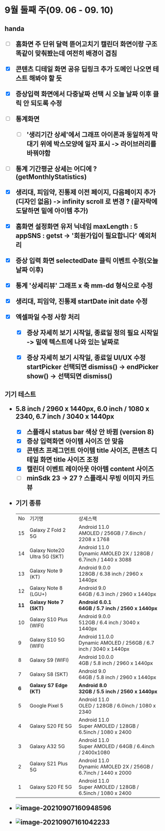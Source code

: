 

<h1>9월 둘째 주(09. 06 - 09. 10)




<h2> handa

- [ ] 홈화면 주 단위 달력 뜯어고치기
  캘린더 화면이랑 구조 똑같이 맞춰봤는데 여전히 배경이 겹침
- [x] 콘텐츠 디테일 화면 공유 딥링크 추가
  도메인 나오면 테스트 해봐야 할 듯
- [x] 증상입력 화면에서 다중날짜 선택 시 오늘 날짜 이후 클릭 안 되도록 수정


- [ ] 통계화면
  - [ ] '생리기간 상세'에서 그래프 아이폰과 동일하게 막대기 위에 박스모양에 일자 표시
    -> 라이브러리를 바꿔야함
- [ ] 통계 기간평균 상세는 어디에 ? (getMonthlyStatistics)
- [x] 생리대, 피임약, 진통제 이전 페이지, 다음페이지 추가(디자인 없음)
  -> infinity scroll 로 변경 ? (끝자락에 도달하면 밑에 아이템 추가)
- [x] 홈화면 설정화면 유저 닉네임 maxLength : 5
  appSNS : getst -> '회원가입이 필요합니다' 예외처리
- [x] 증상 입력 화면 selectedDate 클릭 이벤트 수정(오늘 날짜 이후)
- [x] 통계 '상세리뷰' 그래프 x 축 mm-dd 형식으로 수정
- [x] 생리대, 피임약, 진통제 startDate init date 수정
- [x] 엑셀파일 수정 사항 처리

  - [x] 증상 자세히 보기 시작일, 종료일 정의 필요
    시작일 -> 밑에 텍스트에 나와 있는 날짜로
  - [x] 증상 자세히 보기 시작일, 종료일 UI/UX 수정
    startPicker 선택되면 dismiss() -> endPicker show() -> 선택되면 dismiss()





<h2> 기기 테스트

- 5.8 inch / 2960 x 1440px,  6.0 inch / 1080 x 2340,  6.7 inch / 3040 x 1440px

  - [x] 스플래시 status bar 색상 안 바뀜 (version 8)
  - [x] 증상 입력화면 아이템 사이즈 안 맞음
  - [x] 콘텐츠 프레그먼트 아이템 title 사이즈, 콘텐츠 디테일 화면 title 사이즈 조정
  - [x] 캘린더 이벤트 레이아웃 아아템 content 사이즈
  - [ ] minSdk 23 -> 27 ?
    스플래시 무빙 이미지
    카드뷰

- 기기 종류

  |        |                              |                                                              |
  | :----- | :--------------------------- | :----------------------------------------------------------- |
  | No     | 기기명                       | 상세스팩                                                     |
  | 15     | Galaxy Z Fold 2 5G           | Android 11.0<br/>AMOLED / 256GB / 7.6inch / 2208 x 1768      |
  | 14     | Galaxy Note20 Ultra 5G (SKT) | Android 11.0<br/>Dynamic AMOLED 2X / 128GB / 6.7inch / 1440 x 3088 |
  | 13     | Galaxy Note 9 (KT)           | Android 9.0.0<br/>128GB / 6.38 inch / 2960 x 1440px          |
  | 12     | Galaxy Note 8 (LGU+)         | Android 9.0<br/>64GB / 6.3 inch / 2960 x 1440px              |
  | **11** | **Galaxy Note 7 (SKT)**      | **Android 6.0.1<br/>64GB / 5.7 inch / 2560 x 1440px**        |
  | 10     | Galaxy S10 Plus (WIFI)       | Android 9.0.0<br/>512GB / 6.4 inch / 3040 x 1440px           |
  | 9      | Galaxy S10 5G (WIFI)         | Android 11.0.0<br/>Dynamic AMOLED / 256GB / 6.7 inch / 3040 x 1440px |
  | 8      | Galaxy S9 (WIFI)             | Android 10.0.0<br/>4GB / 5.8 inch / 2960 x 1440px            |
  | 7      | Galaxy S8 (SKT)              | Android 9.0<br/>64GB / 5.8 inch / 2960 x 1440px              |
  | **6**  | **Galaxy S7 Edge (KT)**      | **Android 8.0<br/>32GB / 5.5 inch / 2560 x 1440px**          |
  | 5      | Google Pixel 5               | Android 11.0<br/>OLED / 128GB / 6.0inch / 1080 x 2340        |
  | 4      | Galaxy S20 FE 5G             | Android 11.0<br/>Super AMOLED / 128GB / 6.5inch / 1080 x 2400 |
  | 3      | Galaxy A32 5G                | Android 11.0<br/>Super AMOLED / 64GB / 6.4inch / 2400x1080   |
  | 2      | Galaxy S21 Plus 5G           | Android 11.0<br/>Dynamic AMOLED 2X / 256GB / 6.7inch / 1440 x 2000 |
  | 1      | Galaxy S20 FE 5G             | Android 11.0<br/>Super AMOLED / 128GB / 6.5inch / 1080 x 2400 |

- ![image-20210907160948596](C:\Users\dawui\AppData\Roaming\Typora\typora-user-images\image-20210907160948596.png)

- <img src="C:\Users\dawui\AppData\Roaming\Typora\typora-user-images\image-20210907161042233.png" alt="image-20210907161042233" style="zoom:100%;" />

  